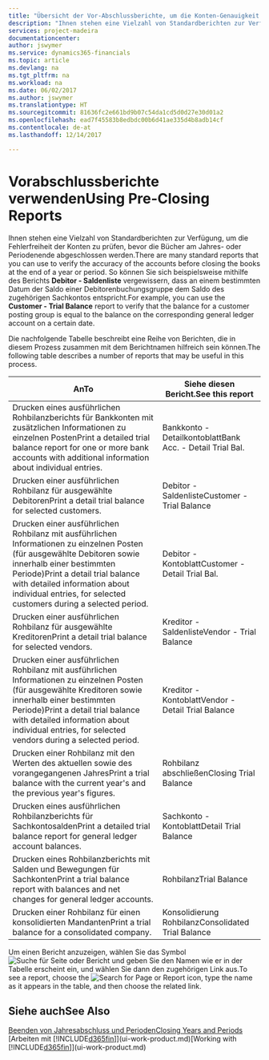 ```yaml
---
title: "Übersicht der Vor-Abschlussberichte, um die Konten-Genauigkeit sicherzustellen| Microsoft Docs"
description: "Ihnen stehen eine Vielzahl von Standardberichten zur Verfügung, um die Fehlerfreiheit der Konten zu prüfen, bevor die Bücher am Jahres- oder Periodenende abgeschlossen werden."
services: project-madeira
documentationcenter: 
author: jswymer
ms.service: dynamics365-financials
ms.topic: article
ms.devlang: na
ms.tgt_pltfrm: na
ms.workload: na
ms.date: 06/02/2017
ms.author: jswymer
ms.translationtype: HT
ms.sourcegitcommit: 81636fc2e661bd9b07c54da1cd5d0d27e30d01a2
ms.openlocfilehash: ead7f45583b8edbdc00b6d41ae335d4b8adb14cf
ms.contentlocale: de-at
ms.lasthandoff: 12/14/2017

---
```

# <a name="using-pre-closing-reports"></a><span data-ttu-id="45c42-103">Vorabschlussberichte verwenden</span><span class="sxs-lookup"><span data-stu-id="45c42-103">Using Pre-Closing Reports</span></span>
<span data-ttu-id="45c42-104">Ihnen stehen eine Vielzahl von Standardberichten zur Verfügung, um die Fehlerfreiheit der Konten zu prüfen, bevor die Bücher am Jahres- oder Periodenende abgeschlossen werden.</span><span class="sxs-lookup"><span data-stu-id="45c42-104">There are many standard reports that you can use to verify the accuracy of the accounts before closing the books at the end of a year or period.</span></span> <span data-ttu-id="45c42-105">So können Sie sich beispielsweise mithilfe des Berichts **Debitor - Saldenliste** vergewissern, dass an einem bestimmten Datum der Saldo einer Debitorenbuchungsgruppe dem Saldo des zugehörigen Sachkontos entspricht.</span><span class="sxs-lookup"><span data-stu-id="45c42-105">For example, you can use the **Customer - Trial Balance** report to verify that the balance for a customer posting group is equal to the balance on the corresponding general ledger account on a certain date.</span></span>

<span data-ttu-id="45c42-106">Die nachfolgende Tabelle beschreibt eine Reihe von Berichten, die in diesem Prozess zusammen mit dem Berichtnamen hilfreich sein können.</span><span class="sxs-lookup"><span data-stu-id="45c42-106">The following table describes a number of reports that may be useful in this process.</span></span>

| <span data-ttu-id="45c42-107">An</span><span class="sxs-lookup"><span data-stu-id="45c42-107">To</span></span> | <span data-ttu-id="45c42-108">Siehe diesen Bericht.</span><span class="sxs-lookup"><span data-stu-id="45c42-108">See this report</span></span> |
| --- | --- |
| <span data-ttu-id="45c42-109">Drucken eines ausführlichen Rohbilanzberichts für Bankkonten mit zusätzlichen Informationen zu einzelnen Posten</span><span class="sxs-lookup"><span data-stu-id="45c42-109">Print a detailed trial balance report for one or more bank accounts with additional information about individual entries.</span></span> |<span data-ttu-id="45c42-110">Bankkonto - Detailkontoblatt</span><span class="sxs-lookup"><span data-stu-id="45c42-110">Bank Acc. - Detail Trial Bal.</span></span> |
| <span data-ttu-id="45c42-111">Drucken einer ausführlichen Rohbilanz für ausgewählte Debitoren</span><span class="sxs-lookup"><span data-stu-id="45c42-111">Print a detail trial balance for selected customers.</span></span> |<span data-ttu-id="45c42-112">Debitor - Saldenliste</span><span class="sxs-lookup"><span data-stu-id="45c42-112">Customer - Trial Balance</span></span> |
| <span data-ttu-id="45c42-113">Drucken einer ausführlichen Rohbilanz mit ausführlichen Informationen zu einzelnen Posten (für ausgewählte Debitoren sowie innerhalb einer bestimmten Periode)</span><span class="sxs-lookup"><span data-stu-id="45c42-113">Print a detail trial balance with detailed information about individual entries, for selected customers during a selected period.</span></span> |<span data-ttu-id="45c42-114">Debitor - Kontoblatt</span><span class="sxs-lookup"><span data-stu-id="45c42-114">Customer - Detail Trial Bal.</span></span> |
| <span data-ttu-id="45c42-115">Drucken einer ausführlichen Rohbilanz für ausgewählte Kreditoren</span><span class="sxs-lookup"><span data-stu-id="45c42-115">Print a detail trial balance for selected vendors.</span></span> |<span data-ttu-id="45c42-116">Kreditor - Saldenliste</span><span class="sxs-lookup"><span data-stu-id="45c42-116">Vendor - Trial Balance</span></span> |
| <span data-ttu-id="45c42-117">Drucken einer ausführlichen Rohbilanz mit ausführlichen Informationen zu einzelnen Posten (für ausgewählte Kreditoren sowie innerhalb einer bestimmten Periode)</span><span class="sxs-lookup"><span data-stu-id="45c42-117">Print a detail trial balance with detailed information about individual entries, for selected vendors during a selected period.</span></span> |<span data-ttu-id="45c42-118">Kreditor - Kontoblatt</span><span class="sxs-lookup"><span data-stu-id="45c42-118">Vendor - Detail Trial Balance</span></span> |
| <span data-ttu-id="45c42-119">Drucken einer Rohbilanz mit den Werten des aktuellen sowie des vorangegangenen Jahres</span><span class="sxs-lookup"><span data-stu-id="45c42-119">Print a trial balance with the current year's and the previous year's figures.</span></span> |<span data-ttu-id="45c42-120">Rohbilanz abschließen</span><span class="sxs-lookup"><span data-stu-id="45c42-120">Closing Trial Balance</span></span> |
| <span data-ttu-id="45c42-121">Drucken eines ausführlichen Rohbilanzberichts für Sachkontosalden</span><span class="sxs-lookup"><span data-stu-id="45c42-121">Print a detailed trial balance report for general ledger account balances.</span></span> |<span data-ttu-id="45c42-122">Sachkonto - Kontoblatt</span><span class="sxs-lookup"><span data-stu-id="45c42-122">Detail Trial Balance</span></span> |
| <span data-ttu-id="45c42-123">Drucken eines Rohbilanzberichts mit Salden und Bewegungen für Sachkonten</span><span class="sxs-lookup"><span data-stu-id="45c42-123">Print a trial balance report with balances and net changes for general ledger accounts.</span></span> |<span data-ttu-id="45c42-124">Rohbilanz</span><span class="sxs-lookup"><span data-stu-id="45c42-124">Trial Balance</span></span> |
| <span data-ttu-id="45c42-125">Drucken einer Rohbilanz für einen konsolidierten Mandanten</span><span class="sxs-lookup"><span data-stu-id="45c42-125">Print a trial balance for a consolidated company.</span></span> |<span data-ttu-id="45c42-126">Konsolidierung Rohbilanz</span><span class="sxs-lookup"><span data-stu-id="45c42-126">Consolidated Trial Balance</span></span> |

<span data-ttu-id="45c42-127">Um einen Bericht anzuzeigen, wählen Sie das Symbol ![Suche für Seite oder Bericht](media/ui-search/search_small.png "Suche nach Seite oder Bericht") und geben Sie den Namen wie er in der Tabelle erscheint ein, und wählen Sie dann den zugehörigen Link aus.</span><span class="sxs-lookup"><span data-stu-id="45c42-127">To see a report, choose the ![Search for Page or Report](media/ui-search/search_small.png "Search for Page or Report icon") icon, type the name as it appears in the table, and then choose the related link.</span></span>

## <a name="see-also"></a><span data-ttu-id="45c42-128">Siehe auch</span><span class="sxs-lookup"><span data-stu-id="45c42-128">See Also</span></span>
[<span data-ttu-id="45c42-129">Beenden von Jahresabschluss und Perioden</span><span class="sxs-lookup"><span data-stu-id="45c42-129">Closing Years and Periods</span></span>](year-close-years-periods.md)  
<span data-ttu-id="45c42-130">[Arbeiten mit [!INCLUDE[d365fin](includes/d365fin_md.md)]](ui-work-product.md)</span><span class="sxs-lookup"><span data-stu-id="45c42-130">[Working with [!INCLUDE[d365fin](includes/d365fin_md.md)]](ui-work-product.md)</span></span>


